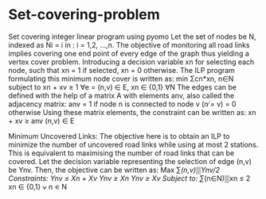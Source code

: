 # Set-covering-problem
Set covering integer linear program using pyomo
Let the set of nodes be N, indexed as Ni = i in : i = 1,2, ...,n. The objective of monitoring all road links implies covering one end point of every edge of the graph thus yielding a vertex cover problem.
Introducing a decision variable xn for selecting each node, such that xn = 1 if selected, xn = 0 otherwise. 
The ILP program formulating this minimum node cover is written as:
            min Σcn*xn, n∈N
subject to xn + xv ≥ 1 ∀e = (n,v) ∈ E, xn ∈ {0,1} ∀N
The edges can be defined with the help of a matrix A with elements anv, also called the adjacency matrix:
        anv =   1 if node n is connected to node v (n ̸= v)
            =   0 otherwise
Using these matrix elements, the constraint can be written as:
            xn + xv ≥ anv (n,v) ∈ E

Minimum Uncovered Links:
The objective here is to obtain an ILP to minimize the number of uncovered road links while using at most 2 stations. This is equivalent to maximising the number of road links that can be covered. Let the decision variable representing the selection of edge (n,v) be Ynv. Then, the objective can be written as:
                        Max ∑_(n,v)▒Ynv/2
            Constraints:
                        Ynv ≤ Xn + Xv
                        Ynv ≥ Xn
                        Ynv ≥ Xv
            Subject to:
                        ∑_(n∈N)▒xn ≤ 2
                        xn ∈ {0,1} ⩝ n ∊ N
